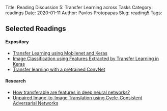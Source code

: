 Title: Reading Discussion 5: Transfer Learning across Tasks
Category: readings
Date: 2020-01-11
Author: Pavlos Protopapas
Slug: reading5
Tags:  

## Selected Readings
#### Expository
- [Transfer Learning using Mobilenet and Keras](https://towardsdatascience.com/transfer-learning-using-mobilenet-and-keras-c75daf7ff299)
- [Image Classification using Features Extracted by Transfer Learning in Keras](https://www.alibabacloud.com/blog/part-3-image-classification-using-features-extracted-by-transfer-learning-in-keras_595291)
- [Transfer learning with a pretrained ConvNet](https://www.tensorflow.org/tutorials/images/transfer_learning)

#### Research
- [How transferable are features in deep neural networks?](https://arxiv.org/abs/1411.1792)
- [Unpaired Image-to-Image Translation using Cycle-Consistent Adversarial Networks](https://arxiv.org/pdf/1703.10593.pdf)